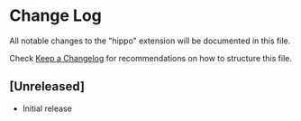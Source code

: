 # Change Log

All notable changes to the "hippo" extension will be documented in this file.

Check [Keep a Changelog](http://keepachangelog.com/) for recommendations on how to structure this file.

## [Unreleased]

- Initial release
